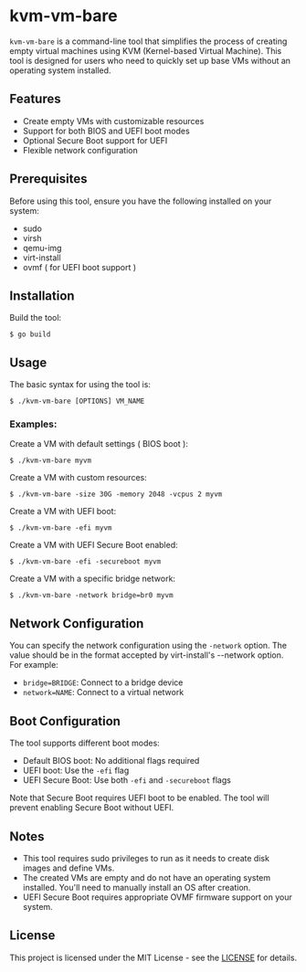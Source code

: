 # kvm-vm-bare

`kvm-vm-bare` is a command-line tool that simplifies the process of creating empty virtual machines using KVM (Kernel-based Virtual Machine). This tool is designed for users who need to quickly set up base VMs without an operating system installed.

## Features

- Create empty VMs with customizable resources
- Support for both BIOS and UEFI boot modes
- Optional Secure Boot support for UEFI
- Flexible network configuration

## Prerequisites

Before using this tool, ensure you have the following installed on your system:

- sudo
- virsh
- qemu-img
- virt-install
- ovmf ( for UEFI boot support )

## Installation

Build the tool:

```
$ go build
```

## Usage

The basic syntax for using the tool is:

```
$ ./kvm-vm-bare [OPTIONS] VM_NAME
```

### Examples:

Create a VM with default settings ( BIOS boot ):

```
$ ./kvm-vm-bare myvm
```

Create a VM with custom resources:

```
$ ./kvm-vm-bare -size 30G -memory 2048 -vcpus 2 myvm
```

Create a VM with UEFI boot:

```
$ ./kvm-vm-bare -efi myvm
```

Create a VM with UEFI Secure Boot enabled:

```
$ ./kvm-vm-bare -efi -secureboot myvm
```

Create a VM with a specific bridge network:

```
$ ./kvm-vm-bare -network bridge=br0 myvm
```

## Network Configuration

You can specify the network configuration using the `-network` option. The value should be in the format accepted by virt-install's --network option. For example:

- `bridge=BRIDGE`: Connect to a bridge device
- `network=NAME`: Connect to a virtual network

## Boot Configuration

The tool supports different boot modes:

- Default BIOS boot: No additional flags required
- UEFI boot: Use the `-efi` flag
- UEFI Secure Boot: Use both `-efi` and `-secureboot` flags

Note that Secure Boot requires UEFI boot to be enabled. The tool will prevent enabling Secure Boot without UEFI.

## Notes

- This tool requires sudo privileges to run as it needs to create disk images and define VMs.
- The created VMs are empty and do not have an operating system installed. You'll need to manually install an OS after creation.
- UEFI Secure Boot requires appropriate OVMF firmware support on your system.

## License

This project is licensed under the MIT License - see the [LICENSE](https://opensource.org/license/mit) for details.
